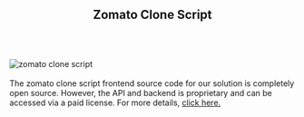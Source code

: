 <h2 style="text-align:center">Zomato Clone Script</h2><br/><br/>

![zomato clone script](https://admin.ninjascode.com/wp-content/uploads/2025/repoImages/Hector/29.webp) <br/><br/>The zomato clone script frontend source code for our solution is completely open source. However, the API and backend is proprietary and can be accessed via a paid license. For more details, <a href="https://enatega.com/?utm_source=github&utm_medium=repo&utm_campaign=hector-zomato-clone-script" target="_blank">click here.</a>
